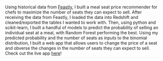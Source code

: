 Using historical data from [Feastly](https://eatfeastly.com/), I built a meal seat price recommender for chefs to maximize the number of seats they can expect to sell. After receiving the data from Feastly, I loaded the data into Redshift and cleaned/exported the tables I wanted to work with. Then, using python and scikit-learn, I built a handful of models to predict the probability of selling an individual seat at a meal, with Random Forest performing the best. Using my predicted probability and the number of seats as inputs to the binomial distribution, I built a web app that allows users to change the price of a seat and obverse the changes in the number of seats they can expect to sell. Check out the live app [here](http://bit.ly/meal-pricer)!
